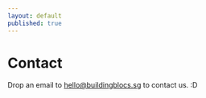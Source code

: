 ```yaml
---
layout: default
published: true
---
```


# Contact

Drop an email to [hello@buildingblocs.sg](mailto:hello@buildingblocs.sg) to contact us. :D